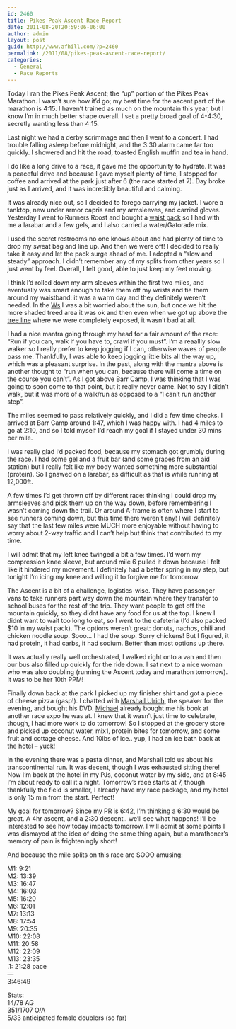 ```yaml
---
id: 2460
title: Pikes Peak Ascent Race Report
date: 2011-08-20T20:59:06-06:00
author: admin
layout: post
guid: http://www.afhill.com/?p=2460
permalink: /2011/08/pikes-peak-ascent-race-report/
categories:
  - General
  - Race Reports
---
```

Today I ran the Pikes Peak Ascent; the &#8220;up&#8221; portion of the Pikes Peak Marathon. I wasn&#8217;t sure how it&#8217;d go; my best time for the ascent part of the marathon is 4:15. I haven&#8217;t trained as much on the mountain this year, but I know I&#8217;m in much better shape overall. I set a pretty broad goal of 4-4:30, secretly wanting less than 4:15.

Last night we had a derby scrimmage and then I went to a concert. I had trouble falling asleep before midnight, and the 3:30 alarm came far too quickly. I showered and hit the road, toasted English muffin and tea in hand.

I do like a long drive to a race, it gave me the opportunity to hydrate. It was a peaceful drive and because I gave myself plenty of time, I stopped for coffee and arrived at the park just after 6 (the race started at 7). Day broke just as I arrived, and it was incredibly beautiful and calming.

It was already nice out, so I decided to forego carrying my jacket. I wore a tanktop, new under armor capris and my armsleeves, and carried gloves. Yesterday I went to Runners Roost and bought a [waist pack](http://www.amphipod.com/products/holders/music/-electronics/airflow-lite) so I had with me a larabar and a few gels, and I also carried a water/Gatorade mix.

I used the secret restrooms no one knows about and had plenty of time to drop my sweat bag and line up. And then we were off! I decided to really take it easy and let the pack surge ahead of me. I adopted a &#8220;slow and steady&#8221; approach. I didn&#8217;t remember any of my splits from other years so I just went by feel. Overall, I felt good, able to just keep my feet moving.

I think I&#8217;d rolled down my arm sleeves within the first two miles, and eventually was smart enough to take them off my wrists and tie them around my waistband: it was a warm day and they definitely weren&#8217;t needed. In the [Ws](http://www.skyrunner.com/ppcourse.htm#Ws) I was a bit worried about the sun, but once we hit the more shaded treed area it was ok and then even when we got up above the [tree line](http://www.skyrunner.com/ppcourse.htm#Tree) where we were completely exposed, it wasn&#8217;t bad at all. 

I had a nice mantra going through my head for a fair amount of the race: &#8220;Run if you can, walk if you have to, crawl if you must&#8221;. I&#8217;m a reaallly slow walker so I really prefer to keep jogging if I can, otherwise waves of people pass me. Thankfully, I was able to keep jogging little bits all the way up, which was a pleasant surprise. In the past, along with the mantra above is another thought to &#8220;run when you can, because there will come a time on the course you can&#8217;t&#8221;. As I got above Barr Camp, I was thinking that I was going to soon come to that point, but it really never came. Not to say I didn&#8217;t walk, but it was more of a walk/run as opposed to a &#8220;I can&#8217;t run another step&#8221;. 

The miles seemed to pass relatively quickly, and I did a few time checks. I arrived at Barr Camp around 1:47, which I was happy with. I had 4 miles to go at 2:10, and so I told myself I&#8217;d reach my goal if I stayed under 30 mins per mile. 

I was really glad I&#8217;d packed food, because my stomach got grumbly during the race. I had some gel and a fruit bar (and some grapes from an aid station) but I really felt like my body wanted something more substantial (protein). So I gnawed on a larabar, as difficult as that is while running at 12,000ft. 

A few times I&#8217;d get thrown off by different race: thinking I could drop my armsleeves and pick them up on the way down, before remembering I wasn&#8217;t coming down the trail. Or around A-frame is often where I start to see runners coming down, but this time there weren&#8217;t any! I will definitely say that the last few miles were MUCH more enjoyable without having to worry about 2-way traffic and I can&#8217;t help but think that contributed to my time. 

I will admit that my left knee twinged a bit a few times. I&#8217;d worn my compression knee sleeve, but around mile 6 pulled it down because I felt like it hindered my movement. I definitely had a better spring in my step, but tonight I&#8217;m icing my knee and willing it to forgive me for tomorrow. 

The Ascent is a bit of a challenge, logistics-wise. They have passenger vans to take runners part way down the mountain where they transfer to school buses for the rest of the trip. They want people to get off the mountain quickly, so they didnt have any food for us at the top. I knew I didnt want to wait too long to eat, so I went to the cafeteria (I&#8217;d also packed $10 in my waist pack). The options weren&#8217;t great: donuts, nachos, chili and chicken noodle soup. Sooo&#8230; I had the soup. Sorry chickens! But I figured, it had protein, it had carbs, it had sodium. Better than most options up there. 

It was actually really well orchestrated, I walked right onto a van and then our bus also filled up quickly for the ride down. I sat next to a nice woman who was also doubling (running the Ascent today and marathon tomorrow). It was to be her 10th PPM! 

Finally down back at the park I picked up my finisher shirt and got a piece of cheese pizza (gasp!). I chatted with [Marshall Ulrich](http://www.marshallulrich.com), the speaker for the evening, and bought his DVD. [Michael](http://www.krotscheck.net) already bought me his book at another race expo he was at. I knew that it wasn&#8217;t just time to celebrate, though, I had more work to do tomorrow! So I stopped at the grocery store and picked up coconut water, mix1, protein bites for tomorrow, and some fruit and cottage cheese. And 10lbs of ice.. yup, I had an ice bath back at the hotel &#8211; yuck!

In the evening there was a pasta dinner, and Marshall told us about his transcontinental run. It was decent, though I was exhausted sitting there! Now I&#8217;m back at the hotel in my PJs, coconut water by my side, and at 8:45 I&#8217;m about ready to call it a night. Tomorrow&#8217;s race starts at 7, though thankfully the field is smaller, I already have my race package, and my hotel is only 15 min from the start. Perfect!

My goal for tomorrow? Since my PR is 6:42, I&#8217;m thinking a 6:30 would be great. A 4hr ascent, and a 2:30 descent.. we&#8217;ll see what happens! I&#8217;ll be interested to see how today impacts tomorrow. I will admit at some points I was dismayed at the idea of doing the same thing again, but a marathoner&#8217;s memory of pain is frighteningly short!

And because the mile splits on this race are SOOO amusing:

M1: 9:21  
M2: 13:39  
M3: 16:47  
M4: 16:03  
M5: 16:20  
M6: 12:01  
M7: 13:13  
M8: 17:54  
M9: 20:35  
M10: 22:08  
M11: 20:58  
M12: 22:09  
M13: 23:35  
.1: 21:28 pace  
&#8212;  
3:46:49

Stats:  
14/78 AG  
351/1707 O/A  
5/33 anticipated female doublers (so far)
